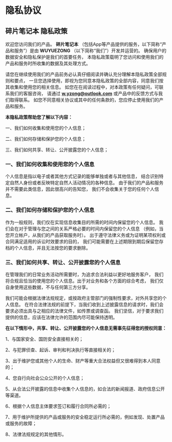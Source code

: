 # 隐私协议

## 碎片笔记本 隐私政策

&#x20;欢迎您访问我们的产品。 **碎片笔记本** （包括App等产品提供的服务，以下简称“产品和服务”）是由 **WUYUEZONG** （以下简称“我们”）开发并运营的。 确保用户的数据安全和隐私保护是我们的首要任务， 本隐私政策载明了您访问和使用我们的产品和服务时所收集的数据及其处理方式。

请您在继续使用我们的产品前务必认真仔细阅读并确认充分理解本隐私政策全部规则和要点， 一旦您选择使用，即视为您同意本隐私政策的全部内容，同意我们按其收集和使用您的相关信息。 如您在在阅读过程中，对本政策有任何疑问，可联系我们的客服咨询， 请通过 [**w.yzong@outlook.com**](https://app.gitbook.com/u/o28gIOmWmrVSPWK2CJ2lRLMwieC2) 或产品中的反馈方式与我们取得联系。 如您不同意相关协议或其中的任何条款的，您应停止使用我们的产品和服务。

&#x20;**本隐私政策帮助您了解以下内容：**&#x20;

一、我们如何收集和使用您的个人信息；

二、我们如何存储和保护您的个人信息；

三、我们如何共享、转让、公开披露您的个人信息；

### &#x20;一、我们如何收集和使用您的个人信息

个人信息是指以电子或者其他方式记录的能够单独或者与其他信息， 结合识别特定自然人身份或者反映特定自然人活动情况的各种信息。 由于我们的产品和服务并不需要此类信息，因此很高兴的告知您， 我们不会收集关于您的任何个人信息。&#x20;

### 二、我们如何存储和保护您的个人信息&#x20;

作为一般规则，我们仅在实现信息收集目的所需的时间内保留您的个人信息。 我们会在对于管理与您之间的关系严格必要的时间内保留您的个人信息 （例如，当您开立帐户，从我们的产品获取服务时）。 出于遵守法律义务或为证明某项权利或合同满足适用的诉讼时效要求的目的， 我们可能需要在上述期限到期后保留您存档的个人信息，并且无法按您的要求删除。&#x20;

### 三、我们如何共享、转让、公开披露您的个人信息&#x20;

在管理我们的日常业务活动所需要时，为追求合法利益以更好地服务客户， 我们将合规且恰当的使用您的个人信息。出于对业务和各个方面的综合考虑， 我们仅自身使用这些数据，不与任何第三方分享。&#x20;

我们可能会根据法律法规规定，或按政府主管部门的强制性要求，对外共享您的个人信息。 在符合法律法规的前提下，当我们收到上述披露信息的请求时，我们会要求必须出具与之相应的法律文件，如传票或调查函。 我们坚信，对于要求我们提供的信息，应该在法律允许的范围内尽可能保持透明。

&#x20;**在以下情形中，共享、转让、公开披露您的个人信息无需事先征得您的授权同意：**

&#x20;1、与国家安全、国防安全直接相关的；

2、与犯罪侦查、起诉、审判和判决执行等直接相关的；&#x20;

3、出于维护您或其他个人的生命、财产等重大合法权益但又很难得到本人同意的；

&#x20;4、您自行向社会公众公开的个人信息；&#x20;

5、从合法公开披露的信息中收集个人信息的，如合法的新闻报道、政府信息公开等渠道。&#x20;

6、根据个人信息主体要求签订和履行合同所必需的；

&#x20;7、用于维护所提供的产品或服务的安全稳定运行所必需的，例如发现、处置产品或服务的故障；&#x20;

8、法律法规规定的其他情形。
